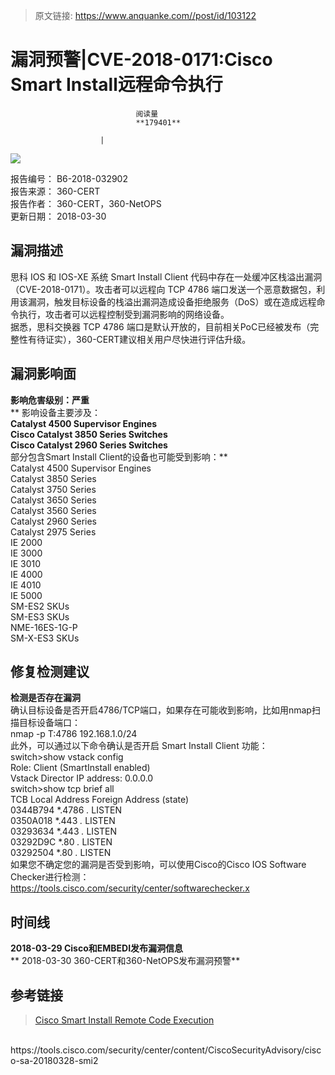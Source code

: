 > 原文链接: https://www.anquanke.com//post/id/103122 


# 漏洞预警|CVE-2018-0171:Cisco Smart Install远程命令执行


                                阅读量   
                                **179401**
                            
                        |
                        
                                                                                    



[![](https://p0.ssl.qhimg.com/t01c332a1f4ec475bc4.jpg)](https://p0.ssl.qhimg.com/t01c332a1f4ec475bc4.jpg)

报告编号： B6-2018-032902<br>
报告来源： 360-CERT<br>
报告作者： 360-CERT，360-NetOPS<br>
更新日期： 2018-03-30

## 漏洞描述

思科 IOS 和 IOS-XE 系统 Smart Install Client 代码中存在一处缓冲区栈溢出漏洞（CVE-2018-0171）。攻击者可以远程向 TCP 4786 端口发送一个恶意数据包，利用该漏洞，触发目标设备的栈溢出漏洞造成设备拒绝服务（DoS）或在造成远程命令执行，攻击者可以远程控制受到漏洞影响的网络设备。<br>
据悉，思科交换器 TCP 4786 端口是默认开放的，目前相关PoC已经被发布（完整性有待证实），360-CERT建议相关用户尽快进行评估升级。

## 漏洞影响面

**影响危害级别：严重**<br>** 影响设备主要涉及：**<br>
Catalyst 4500 Supervisor Engines<br>
Cisco Catalyst 3850 Series Switches<br>
Cisco Catalyst 2960 Series Switches<br>** 部分包含Smart Install Client的设备也可能受到影响：**<br>
Catalyst 4500 Supervisor Engines<br>
Catalyst 3850 Series<br>
Catalyst 3750 Series<br>
Catalyst 3650 Series<br>
Catalyst 3560 Series<br>
Catalyst 2960 Series<br>
Catalyst 2975 Series<br>
IE 2000<br>
IE 3000<br>
IE 3010<br>
IE 4000<br>
IE 4010<br>
IE 5000<br>
SM-ES2 SKUs<br>
SM-ES3 SKUs<br>
NME-16ES-1G-P<br>
SM-X-ES3 SKUs

## 修复检测建议

**检测是否存在漏洞**<br>
确认目标设备是否开启4786/TCP端口，如果存在可能收到影响，比如用nmap扫描目标设备端口：<br>
nmap -p T:4786 192.168.1.0/24<br>
此外，可以通过以下命令确认是否开启 Smart Install Client 功能：<br>
switch&gt;show vstack config<br>
Role: Client (SmartInstall enabled)<br>
Vstack Director IP address: 0.0.0.0<br>
switch&gt;show tcp brief all<br>
TCB Local Address Foreign Address (state)<br>
0344B794 *.4786 *.* LISTEN<br>
0350A018 *.443 *.* LISTEN<br>
03293634 *.443 *.* LISTEN<br>
03292D9C *.80 *.* LISTEN<br>
03292504 *.80 *.* LISTEN<br>
如果您不确定您的漏洞是否受到影响，可以使用Cisco的Cisco IOS Software Checker进行检测：<br>
https://tools.cisco.com/security/center/softwarechecker.x

## 时间线

**2018-03-29 Cisco和EMBEDI发布漏洞信息**<br>** 2018-03-30 360-CERT和360-NetOPS发布漏洞预警**

## 参考链接

> [Cisco Smart Install Remote Code Execution](https://embedi.com/blog/cisco-smart-install-remote-code-execution/)

<iframe class="wp-embedded-content" sandbox="allow-scripts" security="restricted" style="position: absolute; clip: rect(1px, 1px, 1px, 1px);" src="https://embedi.com/blog/cisco-smart-install-remote-code-execution/embed/#?secret=7pNRkGYLSw" data-secret="7pNRkGYLSw" width="500" height="282" title="“Cisco Smart Install Remote Code Execution” — Embedi" frameborder="0" marginwidth="0" marginheight="0" scrolling="no"></iframe><br>
https://tools.cisco.com/security/center/content/CiscoSecurityAdvisory/cisco-sa-20180328-smi2
